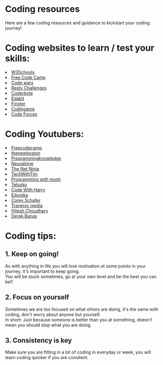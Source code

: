 # Coding resources
Here are a few coding resources and guidance to kickstart your coding journey!

# Coding websites to learn / test your skills:

<li><a href="https://www.w3schools.com/">W3Schools</a></li>
<li><a href="https://www.freecodecamp.org/">Free Code Camp</a></li>
<li><a href="https://www.codewars.com/">Code wars</a></li>
<li><a href="https://challenges.reply.com/tamtamy/home.action">Reply Challenges</a></li>
<li><a href="https://coderbyte.com/">Coderbyte</a></li>
<li><a href="https://edabit.com/">Edabit</a></li>
<li><a href="https://app.finxter.com/learn/computer/science/">Finxter</a></li>
<li><a href="https://www.codingame.com/start">Codingame</a></li>
<li><a href="https://codeforces.com/">Code Forces</a></li>

# Coding Youtubers:

<li><a href="https://www.youtube.com/channel/UC8butISFwT-Wl7EV0hUK0BQ">Freecodecamp</a></li>
<li><a href="https://www.youtube.com/channel/UCJbPGzawDH1njbqV-D5HqKw">thenewboston</a></li>
<li><a href="https://www.youtube.com/channel/UCs6nmQViDpUw0nuIx9c_WvA">Programmingknowledge</a></li>
<li><a href="https://www.youtube.com/channel/UC8wZnXYK_CGKlBcZp-GxYPA">Neuralnine</a></li>
<li><a href="https://www.youtube.com/channel/UCW5YeuERMmlnqo4oq8vwUpg">The Net Ninja</a></li>
<li><a href="https://www.youtube.com/channel/UC4JX40jDee_tINbkjycV4Sg">TechWithTim</a></li>
<li><a href="https://www.youtube.com/channel/UCWv7vMbMWH4-V0ZXdmDpPBA">Programming with mosh</a></li>
<li><a href="https://www.youtube.com/channel/UC59K-uG2A5ogwIrHw4bmlEg">Telusko</a></li>
<li><a href="https://www.youtube.com/channel/UCeVMnSShP_Iviwkknt83cww">Code With Harry</a></li>
<li><a href="https://www.youtube.com/channel/UCkw4JCwteGrDHIsyIIKo4tQ">Edureka</a></li>
<li><a href="https://www.youtube.com/channel/UCCezIgC97PvUuR4_gbFUs5g">Corey Schafer</a></li>
<li><a href="https://www.youtube.com/channel/UC29ju8bIPH5as8OGnQzwJyA">Traversy media</a></li>
<li><a href="https://www.youtube.com/channel/UCXgGY0wkgOzynnHvSEVmE3A">Hitesh Choudhary</a></li>
<li><a href="https://www.youtube.com/user/derekbanas">Derek Banas</a></li>

# Coding tips:

<h2>1. Keep on going!</h2>
<p>As with anything in life you will lose motivation at some points in your journey, it's important to keep going. <br>
  You will be stuck sometimes, go at your own level and be the best you can be!!
</p>
<h2>2. Focus on yourself</h2>
<p> Sometimes we are too focused on what others are doing, it's the same with coding, don't worry about anyone but yourself. <br>
  In short: Just because someone is better than you at something, doesn't mean you should stop what you are doing. 
</p>
<h2>3. Consistency is key</h2>
<p>Make sure you are fitting in a bit of coding in everyday or week, you will learn coding quicker if you are consitent. </p>
